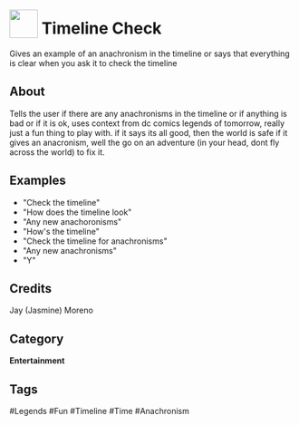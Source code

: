 # <img src="https://raw.githack.com/FortAwesome/Font-Awesome/master/svgs/solid/dragon.svg" card_color="#00563F" width="50" height="50" style="vertical-align:bottom"/> Timeline Check
Gives an example of an anachronism in the timeline or says that everything is clear when you ask it to check the timeline

## About
Tells the user if there are any anachronisms in the timeline or if anything is bad or if it is ok, uses context from dc comics legends of tomorrow, really just a fun thing to play with. if it says its all good, then the world is safe if it gives an anacronism, well the go on an adventure (in your head, dont fly across the world) to fix it.

## Examples
* "Check the timeline"
* "How does the timeline look"
* "Any new anachoronisms"
* "How's the timeline"
* "Check the timeline for anachronisms"
* "Any new anachronisms"
* "Y"

## Credits
Jay (Jasmine) Moreno

## Category
**Entertainment**

## Tags
#Legends
#Fun
#Timeline
#Time
#Anachronism

